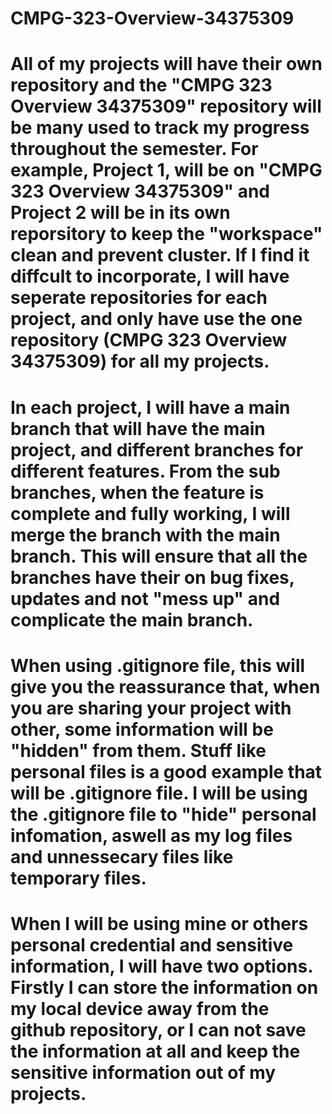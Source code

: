 # CMPG-323-Overview-34375309

# All of my projects will have their own repository and the "CMPG 323 Overview 34375309" repository will be many used to track my progress throughout the semester.  For example, Project 1, will be on "CMPG 323 Overview 34375309" and Project 2 will be in its own reporsitory to keep the "workspace" clean and prevent cluster. If I find it diffcult to incorporate, I will have seperate repositories for each project, and only have use the one repository (CMPG 323 Overview 34375309) for all my projects.

# In each project, I will have a main branch that will have the main project, and different branches for different features. From the sub branches, when the feature is complete and fully working, I will merge the branch with the main branch. This will ensure that all the branches have their on bug fixes, updates and not "mess up" and complicate the main branch.

# When using .gitignore file, this will give you the reassurance that,  when you are sharing your project with other, some information will be "hidden" from them. Stuff like personal files is a good example that will be .gitignore file. I will be using the .gitignore file to "hide" personal infomation, aswell as my log files and unnessecary files like temporary files.

# When I will be using mine or others personal credential and sensitive information, I will have two options. Firstly I can store the information on my local device away from the github repository, or I can not save the information at all and keep the sensitive information out of my projects.  